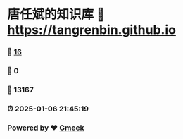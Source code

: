 # 唐任斌的知识库 :link: https://tangrenbin.github.io 
### :page_facing_up: [16](https://tangrenbin.github.io/tag.html) 
### :speech_balloon: 0 
### :hibiscus: 13167 
### :alarm_clock: 2025-01-06 21:45:19 
### Powered by :heart: [Gmeek](https://github.com/Meekdai/Gmeek)
